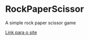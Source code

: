 # RockPaperScissor
A simple rock paper scissor game

<a href="https://devletto.github.io/RockPaperScissor/game/mainmenu/mainmenu.html">Link para o site</a>
